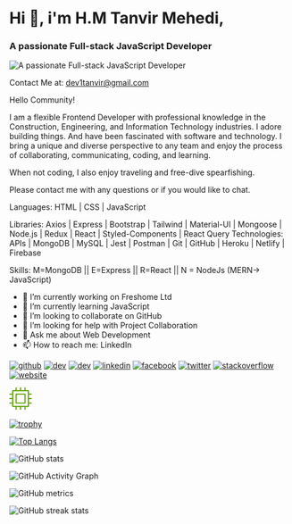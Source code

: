 # Hi 👋, i'm H.M Tanvir Mehedi,
### A passionate Full-stack JavaScript Developer
![A passionate Full-stack JavaScript Developer](https://res.cloudinary.com/practicaldev/image/fetch/s--eCe9DZc8--/c_limit%2Cf_auto%2Cfl_progressive%2Cq_auto%2Cw_880/https://dev-to-uploads.s3.amazonaws.com/uploads/articles/lzateq8roxx6lpx1x41z.png)

Contact Me at: dev1tanvir@gmail.com

Hello Community!

I am a flexible Frontend Developer with professional knowledge in the Construction, Engineering, and Information Technology industries. I adore building things. And have been fascinated with software and technology.
I bring a unique and diverse perspective to any team and enjoy the process of collaborating, communicating, coding, and learning.

When not coding, I also enjoy traveling and free-dive spearfishing.

Please contact me with any questions or if you would like to chat.

Languages:
HTML | CSS | JavaScript 

Libraries:
Axios | Express | Bootstrap | Tailwind | Material-UI | Mongoose | Node.js | Redux | React | Styled-Components 
| React Query
Technologies:
APIs | MongoDB | MySQL | Jest | Postman | Git | GitHub | Heroku | Netlify | Firebase


Skills: M=MongoDB || E=Express || R=React || N = NodeJs (MERN-> JavaScript) 

- 🔭 I’m currently working on Freshome Ltd 
- 🌱 I’m currently learning JavaScript 
- 👯 I’m looking to collaborate on GitHub 
- 🤔 I’m looking for help with Project Collaboration 
- 💬 Ask me about Web Development  
- 📫 How to reach me: LinkedIn 


[<img src='https://cdn.jsdelivr.net/npm/simple-icons@3.0.1/icons/github.svg' alt='github' height='40'>](https://github.com/tanvirmehedi)  [<img src='https://cdn.jsdelivr.net/npm/simple-icons@3.0.1/icons/dev-dot-to.svg' alt='dev' height='40'>](https://dev.to/tanvirjisn)  [<img src='https://cdn.jsdelivr.net/npm/simple-icons@3.0.1/icons/hashnode.svg' alt='dev' height='40'>](https://tanvirmehedi.hashnode.dev/)  [<img src='https://cdn.jsdelivr.net/npm/simple-icons@3.0.1/icons/linkedin.svg' alt='linkedin' height='40'>](https://www.linkedin.com/in/tanvir-mehedi/)  [<img src='https://cdn.jsdelivr.net/npm/simple-icons@3.0.1/icons/facebook.svg' alt='facebook' height='40'>](https://www.facebook.com/tanvirjisn)  [<img src='https://cdn.jsdelivr.net/npm/simple-icons@3.0.1/icons/twitter.svg' alt='twitter' height='40'>](https://twitter.com/Tanvirjisn)  [<img src='https://cdn.jsdelivr.net/npm/simple-icons@3.0.1/icons/stackoverflow.svg' alt='stackoverflow' height='40'>](https://stackoverflow.com/users/16969366)  [<img src='https://cdn.jsdelivr.net/npm/simple-icons@3.0.1/icons/icloud.svg' alt='website' height='40'>](https://tanvirportfolio.netlify.app/)  

<a href='https://docs.github.com/en/developers'><img src='https://raw.githubusercontent.com/acervenky/animated-github-badges/master/assets/devbadge.gif' width='40' height='40'></a> 

[![trophy](https://github-profile-trophy.vercel.app/?username=tanvirmehedi)](https://github.com/ryo-ma/github-profile-trophy)

[![Top Langs](https://github-readme-stats.vercel.app/api/top-langs/?username=tanvirmehedi)](https://github.com/anuraghazra/github-readme-stats)

![GitHub stats](https://github-readme-stats.vercel.app/api?username=tanvirmehedi&show_icons=true&count_private=true)  

![GitHub Activity Graph](https://activity-graph.herokuapp.com/graph?username=tanvirmehedi)  

![GitHub metrics](https://metrics.lecoq.io/tanvirmehedi)  

![GitHub streak stats](https://github-readme-streak-stats.herokuapp.com/?user=tanvirmehedi)  

